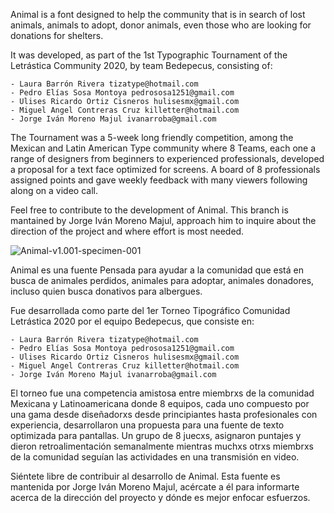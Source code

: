 Animal is a font designed to help the community that is in search of lost animals, animals to adopt, donor animals, even those who are looking for donations for shelters.

It was developed, as part of the 1st Typographic Tournament of the Letrástica Community 2020, by team Bedepecus, consisting of:

	- Laura Barrón Rivera tizatype@hotmail.com
	- Pedro Elías Sosa Montoya pedrososa1251@gmail.com
	- Ulises Ricardo Ortiz Cisneros hulisesmx@gmail.com
	- Miguel Angel Contreras Cruz killetter@hotmail.com
	- Jorge Iván Moreno Majul ivanarroba@gmail.com

The Tournament was a 5-week long friendly competition, among the Mexican and Latin American Type community where 8 Teams, each one a range of designers from beginners to experienced professionals, developed a proposal for a text face optimized for screens. A board of 8 professionals assigned points and gave weekly feedback with many viewers following along on a video call.

Feel free to contribute to the development of Animal. This branch is mantained by Jorge Iván Moreno Majul, approach him to inquire about the direction of the project and where effort is most needed.


![Animal-v1.001-specimen-001](/specimen/Animal-Light_Regular_Bold-v1.001-specimen-001.jpg "Animal")


Animal es una fuente Pensada para ayudar a la comunidad que está en busca de animales perdidos, animales para adoptar, animales donadores, incluso quien busca donativos para albergues.

Fue desarrollada como parte del 1er Torneo Tipográfico Comunidad Letrástica 2020 por el equipo Bedepecus, que consiste en:

	- Laura Barrón Rivera tizatype@hotmail.com
	- Pedro Elías Sosa Montoya pedrososa1251@gmail.com
	- Ulises Ricardo Ortiz Cisneros hulisesmx@gmail.com
	- Miguel Angel Contreras Cruz killetter@hotmail.com
	- Jorge Iván Moreno Majul ivanarroba@gmail.com

El torneo fue una competencia amistosa entre miembrxs de la comunidad Mexicana y Latinoamericana donde 8 equipos, cada uno compuesto por una gama desde diseñadorxs desde principiantes hasta profesionales con experiencia, desarrollaron una propuesta para una fuente de texto optimizada para pantallas. Un grupo de 8 juecxs, asignaron puntajes y dieron retroalimentación semanalmente mientras muchxs otrxs miembrxs de la comunidad seguían las actividades en una transmisión en video.

Siéntete libre de contribuir al desarrollo de Animal. Esta fuente es mantenida por Jorge Iván Moreno Majul, acércate a él para informarte acerca de la dirección del proyecto y dónde es mejor enfocar esfuerzos.